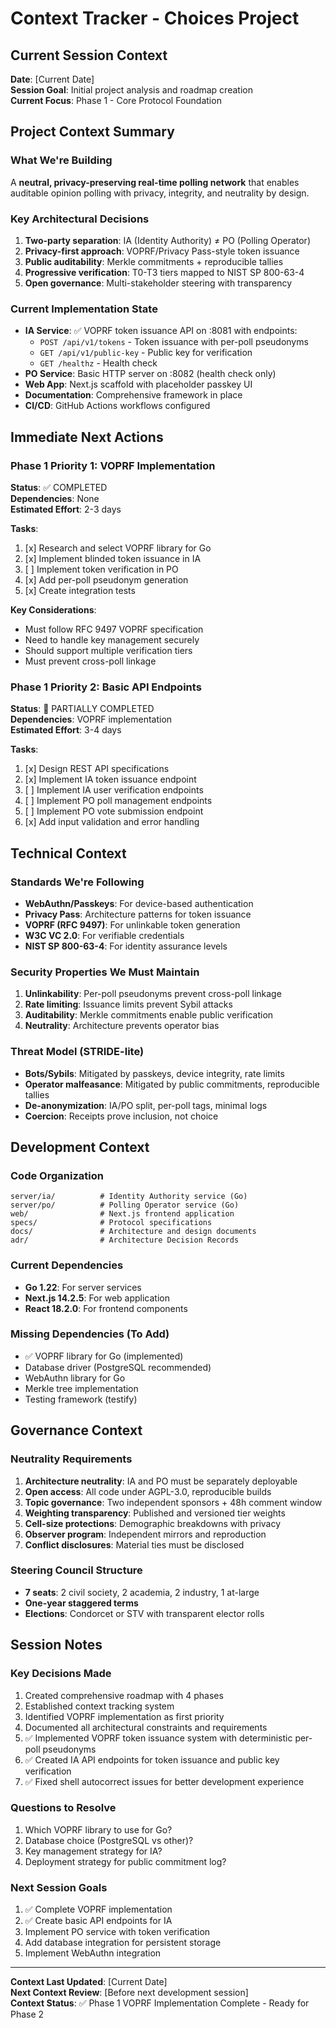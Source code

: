 # Context Tracker - Choices Project

## Current Session Context
**Date**: [Current Date]  
**Session Goal**: Initial project analysis and roadmap creation  
**Current Focus**: Phase 1 - Core Protocol Foundation  

## Project Context Summary

### What We're Building
A **neutral, privacy-preserving real-time polling network** that enables auditable opinion polling with privacy, integrity, and neutrality by design.

### Key Architectural Decisions
1. **Two-party separation**: IA (Identity Authority) ≠ PO (Polling Operator)
2. **Privacy-first approach**: VOPRF/Privacy Pass-style token issuance
3. **Public auditability**: Merkle commitments + reproducible tallies
4. **Progressive verification**: T0-T3 tiers mapped to NIST SP 800-63-4
5. **Open governance**: Multi-stakeholder steering with transparency

### Current Implementation State
- **IA Service**: ✅ VOPRF token issuance API on :8081 with endpoints:
  - `POST /api/v1/tokens` - Token issuance with per-poll pseudonyms
  - `GET /api/v1/public-key` - Public key for verification
  - `GET /healthz` - Health check
- **PO Service**: Basic HTTP server on :8082 (health check only)  
- **Web App**: Next.js scaffold with placeholder passkey UI
- **Documentation**: Comprehensive framework in place
- **CI/CD**: GitHub Actions workflows configured

## Immediate Next Actions

### Phase 1 Priority 1: VOPRF Implementation
**Status**: ✅ COMPLETED  
**Dependencies**: None  
**Estimated Effort**: 2-3 days  

**Tasks**:
1. [x] Research and select VOPRF library for Go
2. [x] Implement blinded token issuance in IA
3. [ ] Implement token verification in PO
4. [x] Add per-poll pseudonym generation
5. [x] Create integration tests

**Key Considerations**:
- Must follow RFC 9497 VOPRF specification
- Need to handle key management securely
- Should support multiple verification tiers
- Must prevent cross-poll linkage

### Phase 1 Priority 2: Basic API Endpoints
**Status**: 🔄 PARTIALLY COMPLETED  
**Dependencies**: VOPRF implementation  
**Estimated Effort**: 3-4 days  

**Tasks**:
1. [x] Design REST API specifications
2. [x] Implement IA token issuance endpoint
3. [ ] Implement IA user verification endpoints
4. [ ] Implement PO poll management endpoints
5. [ ] Implement PO vote submission endpoint
6. [x] Add input validation and error handling

## Technical Context

### Standards We're Following
- **WebAuthn/Passkeys**: For device-based authentication
- **Privacy Pass**: Architecture patterns for token issuance
- **VOPRF (RFC 9497)**: For unlinkable token generation
- **W3C VC 2.0**: For verifiable credentials
- **NIST SP 800-63-4**: For identity assurance levels

### Security Properties We Must Maintain
1. **Unlinkability**: Per-poll pseudonyms prevent cross-poll linkage
2. **Rate limiting**: Issuance limits prevent Sybil attacks
3. **Auditability**: Merkle commitments enable public verification
4. **Neutrality**: Architecture prevents operator bias

### Threat Model (STRIDE-lite)
- **Bots/Sybils**: Mitigated by passkeys, device integrity, rate limits
- **Operator malfeasance**: Mitigated by public commitments, reproducible tallies
- **De-anonymization**: IA/PO split, per-poll tags, minimal logs
- **Coercion**: Receipts prove inclusion, not choice

## Development Context

### Code Organization
```
server/ia/          # Identity Authority service (Go)
server/po/          # Polling Operator service (Go)
web/                # Next.js frontend application
specs/              # Protocol specifications
docs/               # Architecture and design documents
adr/                # Architecture Decision Records
```

### Current Dependencies
- **Go 1.22**: For server services
- **Next.js 14.2.5**: For web application
- **React 18.2.0**: For frontend components

### Missing Dependencies (To Add)
- ✅ VOPRF library for Go (implemented)
- Database driver (PostgreSQL recommended)
- WebAuthn library for Go
- Merkle tree implementation
- Testing framework (testify)

## Governance Context

### Neutrality Requirements
1. **Architecture neutrality**: IA and PO must be separately deployable
2. **Open access**: All code under AGPL-3.0, reproducible builds
3. **Topic governance**: Two independent sponsors + 48h comment window
4. **Weighting transparency**: Published and versioned tier weights
5. **Cell-size protections**: Demographic breakdowns with privacy
6. **Observer program**: Independent mirrors and reproduction
7. **Conflict disclosures**: Material ties must be disclosed

### Steering Council Structure
- **7 seats**: 2 civil society, 2 academia, 2 industry, 1 at-large
- **One-year staggered terms**
- **Elections**: Condorcet or STV with transparent elector rolls

## Session Notes

### Key Decisions Made
1. Created comprehensive roadmap with 4 phases
2. Established context tracking system
3. Identified VOPRF implementation as first priority
4. Documented all architectural constraints and requirements
5. ✅ Implemented VOPRF token issuance system with deterministic per-poll pseudonyms
6. ✅ Created IA API endpoints for token issuance and public key verification
7. ✅ Fixed shell autocorrect issues for better development experience

### Questions to Resolve
1. Which VOPRF library to use for Go?
2. Database choice (PostgreSQL vs other)?
3. Key management strategy for IA?
4. Deployment strategy for public commitment log?

### Next Session Goals
1. ✅ Complete VOPRF implementation
2. ✅ Create basic API endpoints for IA
3. Implement PO service with token verification
4. Add database integration for persistent storage
5. Implement WebAuthn integration

---

**Context Last Updated**: [Current Date]  
**Next Context Review**: [Before next development session]  
**Context Status**: ✅ Phase 1 VOPRF Implementation Complete - Ready for Phase 2
